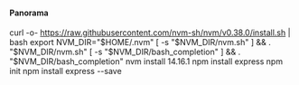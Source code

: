 #### Panorama
  curl -o- https://raw.githubusercontent.com/nvm-sh/nvm/v0.38.0/install.sh | bash
  export NVM_DIR="$HOME/.nvm"
  [ -s "$NVM_DIR/nvm.sh" ] && \. "$NVM_DIR/nvm.sh"
  [ -s "$NVM_DIR/bash_completion" ] && \. "$NVM_DIR/bash_completion"
  nvm install 14.16.1
  npm install express
  npm init
  npm install express --save
